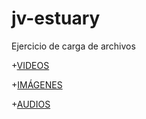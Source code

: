 # jv-estuary
Ejercicio de carga de archivos

+[VIDEOS](Video/README.md)

+[IMÁGENES](Img/README.md)

+[AUDIOS](Audio/README.md)

